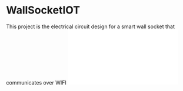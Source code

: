 # WallSocketIOT
This project is the electrical circuit design for a smart wall socket that communicates over WIFI
![Alt text](Images/PCB.pdf?raw=true "PCB")

